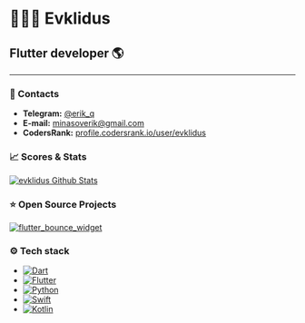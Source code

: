 # 👨🏻‍💻 Evklidus
## Flutter developer 🌎

---
  
### 📱 Contacts
+ **Telegram:** [@erik_q](https://t.me/erik_q)   
+ **E-mail:** [minasoverik@gmail.com](mailto:minasoverik@gmail.com)
+ **CodersRank:** [profile.codersrank.io/user/evklidus](https://profile.codersrank.io/user/evklidus)

### 📈 Scores & Stats  
  
[![evklidus Github Stats](https://github-readme-stats.vercel.app/api?username=evklidus&count_private=true&theme=default&show_icons=true)](https://github.com/evklidus)

### ⭐ Open Source Projects  
  
  
[![flutter_bounce_widget](https://github-readme-stats.vercel.app/api/pin/?username=evklidus&repo=flutter_bounce_widget)](https://github.com/evklidus/flutter_bounce_widget)

### ⚙️ Tech stack  
  
+ [![Dart](https://img.shields.io/badge/-Dart-05122A?style=flat&logo=dart&logoColor=blue)](https://dart.dev/)  
+ [![Flutter](https://img.shields.io/badge/-Flutter-05122A?style=flat&logo=flutter&logoColor=blue)](http://flutter.dev/)
+ [![Python](https://img.shields.io/badge/-Python-05122A?style=flat&logo=python)](http://python.org/)
+ [![Swift](https://img.shields.io/badge/-Swift-05122A?style=flat&logo=swift)](https://swift.org/)
+ [![Kotlin](https://img.shields.io/badge/-Kotlin-05122A?style=flat&logo=kotlin)](https://kotlinlang.org/)
